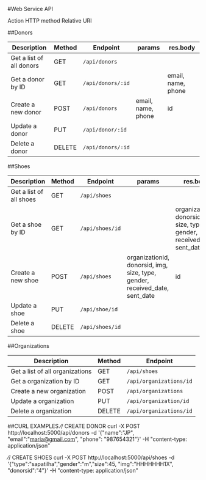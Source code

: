 #Web Service API

Action                      HTTP method  Relative URI



##Donors

Description                     | Method | Endpoint | params | res.body
------------------------------- | ------ | ---------|-----|---
Get a list of all donors | GET    | `/api/donors`     |
Get a donor by ID        | GET    | `/api/donors/:id` | | email, name, phone 
Create a new donor       | POST   | `/api/donors`     | email, name, phone | id
Update a donor           | PUT    | `/api/donor/:id`  |
Delete a donor           | DELETE | `/api/donors/:id` |


##Shoes

Description                     | Method | Endpoint | params | res.body
------------------------------- | ------ | ---------|--------|---
Get a list of all shoes         | GET    | `/api/shoes`
Get a shoe by ID                | GET    | `/api/shoes/id`   | | organizationid, donorsid, img, size, type, gender, received_date, sent_date 
Create a new shoe               | POST   | `/api/shoes` | organizationid, donorsid, img, size, type, gender, received_date, sent_date | id
Update a shoe                   | PUT    | `/api/shoe/id`
Delete a shoe                   | DELETE | `/api/shoes/id`

##Organizations

Description                     | Method | Endpoint
------------------------------- | ------ | -----------------
Get a list of all organizations | GET    | `/api/shoes`
Get a organization by ID        | GET    | `/api/organizations/id`
Create a new organization       | POST   | `/api/organizations`
Update a organization           | PUT    | `/api/organization/id`
Delete a organization           | DELETE | `/api/organizations/id`


##CURL EXAMPLES
⁄/ CREATE DONOR
curl -X POST http://localhost:5000/api/donors -d '{"name":"JP", "email":"maria@gmail.com", "phone": "987654321"}' -H "content-type: application/json"

⁄/ CREATE SHOES
 curl -X POST http://localhost:5000/api/shoes -d '{"type":"sapatilha","gender":"m","size":45, "img":"HHHHHHH1X", "donorsid":"4"}' -H "content-type: application/json"
